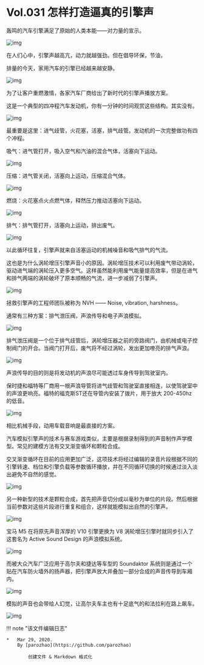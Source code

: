 # Vol.031 怎样打造逼真的引擎声

轰鸣的汽车引擎满足了原始的人类本能——对力量的宣示。

![img](https://cdn.jsdelivr.net/gh/paperclipcn/static/U6yRaDu1NaZQotSNrVicvkWD4gAHtokKa1ACXt7AO2Ilzamia9e4dmWAKRslwAQdTLK7d5MXOf4z5fEsOIKNoM5A.gif)

在人们心中，引擎声越高亢，动力就越强劲。但在倡导环保，节油，

排量的今天，家用汽车的引擎已经越来越安静。

![img](https://cdn.jsdelivr.net/gh/paperclipcn/static/U6yRaDu1NaZQotSNrVicvkWD4gAHtokKa0SkylnlAFvUrOKs1P8D2T2mticHowUwCCrksgqa9nM2JhB1hT3FIkvQ.gif)

为了让客户重燃激情，各家汽车厂商给出了新时代的引擎声播放方案。

这是一个典型的四冲程汽车发动机，你有一分钟的时间观赏这些结构。其实没有。

![img](https://cdn.jsdelivr.net/gh/paperclipcn/static/U6yRaDu1NaZQotSNrVicvkWD4gAHtokKa0ic528uDicauNlMVibBs7rLFlLp8icNUMoTicUfxw0XpfTURfNbT3EA1R5w.gif)

最重要是这里：进气歧管，火花塞，活塞，排气歧管。发动机的一次完整做功有四个冲程。

吸气：进气管打开，吸入空气和汽油的混合气体，活塞向下运动。

![img](https://cdn.jsdelivr.net/gh/paperclipcn/static/U6yRaDu1NaZQotSNrVicvkWD4gAHtokKaR2u464EuxahiaHJHQE4G4bGynVlcmUiboZLNRHqXn39BHsryuibCrp2xg.gif)

压缩：进气管关闭，活塞向上运动，压缩混合气体。

![img](https://cdn.jsdelivr.net/gh/paperclipcn/static/U6yRaDu1NaZQotSNrVicvkWD4gAHtokKaQGnniaoZLuT6u9fBsO1N5xRGIWCPfiasf2uvREEHctW6rFeyUXGJnnSw.gif)

燃烧：火花塞点火点燃气体，释然压力推动活塞向下运动。

![img](https://cdn.jsdelivr.net/gh/paperclipcn/static/U6yRaDu1NaZQotSNrVicvkWD4gAHtokKaUu9MdBgeDpdytulAZuDIAAFoiaPgWy937zm6sicr8icUQ1peAYVFibrTTQ.gif)

排气：排气管打开，活塞向上运动，排出废气。

![img](https://cdn.jsdelivr.net/gh/paperclipcn/static/U6yRaDu1NaZQotSNrVicvkWD4gAHtokKanBibnrubWW8jF41bT0rBWKia29Yum69Cn7c9jxJUxCBCvEOia36wMNlvA.gif)

以此循环往复，引擎声就来自活塞运动的机械噪音和吸气排气的气流。

这也是为什么涡轮增压引擎声音小的原因。涡轮增压技术可以利用废气带动涡轮，驱动进气端的涡轮压入更多空气。这样虽然能利用废气能量提高效率，但是在进气和排气两端的涡轮破坏了原本顺畅的气流，进一步减弱了引擎声。

![img](https://cdn.jsdelivr.net/gh/paperclipcn/static/U6yRaDu1NaZQotSNrVicvkWD4gAHtokKaca6txlpvG8lPfh612Uox6xiaJGUh4zOJPjiaJjVpLx9rg2xssiakibfhibg.gif)

拯救引擎声的工程师团队被称为 NVH —— Noise, vibration, harshness。

通常有三种方案：排气泄压阀，声浪传导和电子声浪模拟。

![img](https://cdn.jsdelivr.net/gh/paperclipcn/static/U6yRaDu1NaZQotSNrVicvkWD4gAHtokKal0mPAtsKicvBsxcRJxicvibN35ydtp1rySp03cL0Mq306eGellnWTOgMw.gif)

排气泄压阀是一个位于排气歧管后，涡轮增压器之前的旁路阀门，由机械或电子控制阀门的开合。当阀门打开后，废气将不经过涡轮，发出更加嘹亮的排气声浪。

![img](https://cdn.jsdelivr.net/gh/paperclipcn/static/U6yRaDu1NaZQotSNrVicvkWD4gAHtokKauZopIycPkTZKuQgaPMFrG4wxvkFJKedzWzj4pIRSnmmPvq0jjLz8lQ.gif)

声浪传导的目的则是将发动机的声浪尽可能透过车身传导到驾驶室内。

保时捷和福特等厂商用一根声浪导管将进气歧管和驾驶室直接相连，以使驾驶室中的声浪更响亮。福特的福克斯ST还在导管内安装了拨片，用于放大 200-450hz 的低音。

![img](https://cdn.jsdelivr.net/gh/paperclipcn/static/U6yRaDu1NaZQotSNrVicvkWD4gAHtokKavOBmX3sc2PGE55JklwYntdmJ9ia1gfLxU6H7X7KKNTsSAD77ibicr5Msg.gif)

相比机械手段，动用车载音响是最直接的方案。

汽车模拟引擎声的技术与赛车游戏类似，主要是根据录制得到的声音制作声学模型。常见的建模方法有交叉渐变循环和颗粒合成。

交叉渐变循环在目前的应用更加广泛，这项技术将经过编辑的录音片段根据不同的引擎转速、档位和引擎负载等参数循环播放，并在不同循环切换的时候通过淡入淡出避免不自然的感觉。

![img](https://cdn.jsdelivr.net/gh/paperclipcn/static/U6yRaDu1NaZQotSNrVicvkWD4gAHtokKa36h7cCppT95Hn4eaKr97CQLKxiaoRO5icMfha5XtS9O4Jd0tt0NscXcA.gif)

另一种新型的技术是颗粒合成，首先把声音切分成以毫秒为单位的片段。然后根据当前参数对这些片段进行重复和组合，这样就能模拟出自然的引擎声。

![img](https://cdn.jsdelivr.net/gh/paperclipcn/static/U6yRaDu1NaZQotSNrVicvkWD4gAHtokKa8ysaWV149wKM2fsGyFyGpXGFmAA5icLJ89qLiaVstgfTrtGhriaALudGA.gif)

宝马 M5 在将原先声音浑厚的 V10 引擎更换为 V8 涡轮增压引擎时就同步引入了这套名为 Active Sound Design 的声浪模拟系统。

![img](https://cdn.jsdelivr.net/gh/paperclipcn/static/U6yRaDu1NaZQotSNrVicvkWD4gAHtokKaxceNehuKAGPEh2OVRxYbxGJGzWDsgku6FHo4Hiae5o5j4u4VBCQDm5A.gif)

而被大众汽车广泛应用于高尔夫和捷达等车型的 Soundaktor 系统则是通过一个贴在汽车防火墙外的扬声器，把引擎声放大并叠加一部分合成的声音传导到车厢内。

![img](https://cdn.jsdelivr.net/gh/paperclipcn/static/U6yRaDu1NaZQotSNrVicvkWD4gAHtokKa4ibS6sEI9bCgicq8GEfDwVWe7icdHtYHCPcemEMibU8JmfiarmKCYcPQeqQ.gif)

模拟的声音也会带给人幻觉，让高尔夫车主也有十足底气的和法拉利在路上飙车。

![img](https://cdn.jsdelivr.net/gh/paperclipcn/static/U6yRaDu1NaZQotSNrVicvkWD4gAHtokKap4fLecLOynYqNaDvRPdJicaZuwP7wEZqOJjzxlPNQ6jaibEErb8jVUqA.gif)

!!! note "该文件编辑日志"

	* 	Mar 29, 2020.
		By [parozhao](https://github.com/parozhao)
	
			创建文件 & Markdown 格式化

